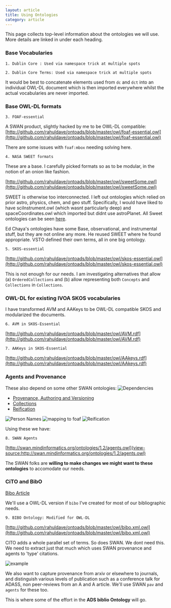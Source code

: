 ```yaml
---
layout: article
title: Using Ontologies
category: article
---
```


This page collects top-level information about the ontologies we will use. More
details are linked in under each heading.

### Base Vocabularies

	1. Dublin Core : Used via namespace trick at multiple spots
	
	2. Dublin Core Terms: Used via namespace trick at multiple spots
	
It would be best to concatenate elements used from `dc` and `dct` into an 
individual OWL-DL document which is then imported everywhere whilst the actual 
vocabularies are never imported.

### Base OWL-DL formats

	3. FOAF-essential

	
A SWAN product, slightly hacked by me to be OWL-DL compatible: 
[http://github.com/rahuldave/ontoads/blob/master/owl/foaf-essential.owl](http://github.com/rahuldave/ontoads/blob/master/owl/foaf-essential.owl)

There are some issues with `foaf:mbox` needing solving here.
	
	4. NASA SWEET formats
	
These are a base. I carefully picked formats so as to be modular, in the notion 
of an onion like fashion.

[http://github.com/rahuldave/ontoads/blob/master/owl/sweetSome.owl](http://github.com/rahuldave/ontoads/blob/master/owl/sweetSome.owl)
	
SWEET is otherwise too interconnected. I left out ontologies which relied on 
prior astro, physics, chem, and geo stuff. Specifically, I would have liked to 
have sciInstrument.owl (which wasnt particularly deep) and spaceCoordinates.owl 
which imported but didnt use astroPlanet. 
All Sweet ontologies can be seen [here](http://github.com/rahuldave/ontoads/blob/master/owl/sweet/).

Ed Chaya's ontologies have some Base, observational, and instrumental stuff, 
but they are not online any more. He reused SWEET where he found appropriate. 
VSTO defined their own terms, all in one big ontology. 


	5. SKOS-essential
	
[http://github.com/rahuldave/ontoads/blob/master/owl/skos-essential.owl](http://github.com/rahuldave/ontoads/blob/master/owl/skos-essential.owl)	

This is not enough for our needs. I am investigating alternatives that allow 
(a) `OrderedCollections` and (b) allow representing both `Concepts` and 
`Collections` in `Collections`.



### OWL-DL for existing IVOA SKOS vocabularies

I have transformed AVM and AAKeys to be OWL-DL compatible SKOS and modularized 
the documents. 

	6. AVM in SKOS-Essential
	
[http://github.com/rahuldave/ontoads/blob/master/owl/AVM.rdf](http://github.com/rahuldave/ontoads/blob/master/owl/AVM.rdf)

	7. AAKeys in SKOS-Essential

[http://github.com/rahuldave/ontoads/blob/master/owl/AAkeys.rdf](http://github.com/rahuldave/ontoads/blob/master/owl/AAkeys.rdf)

### Agents and Provenance

These also depend on some other SWAN ontologies:
![Dependencies](http://swan.mindinformatics.org/spec/1.2/images/SWAN-Agents-Module.png)

* [Provenance, Authoring and Versioning](view-source:http://swan.mindinformatics.org/ontologies/1.2/pav.owl)
* [Collections](view-source:http://swan.mindinformatics.org/ontologies/1.2/collections.owl)
* [Reification](view-source:http://swan.mindinformatics.org/ontologies/1.2/reification.owl)

![Person Names](http://swan.mindinformatics.org/imgs/agents-fig-1.png)
![mapping to foaf](http://swan.mindinformatics.org/imgs/agents-fig-3.png)
![Reification](http://swan.mindinformatics.org/spec/1.2/images/SWAN-Agents-Aka-Reified.png)

Using these we have:

	8. SWAN Agents
	
[http://swan.mindinformatics.org/ontologies/1.2/agents.owl](view-source:http://swan.mindinformatics.org/ontologies/1.2/agents.owl)

The SWAN folks are **willing to make changes we might want to these ontologies** 
to accomodate our needs.

### CiTO and BibO

[Bibo Article](http://bibliontology.com/content/article)

We'll use a OWL-DL version if `bibo` I've created for most of our bibliographic 
needs.

	9. BIBO Ontology: Modified for OWL-DL
	
[http://github.com/rahuldave/ontoads/blob/master/owl/bibo.xml.owl](http://github.com/rahuldave/ontoads/blob/master/owl/bibo.xml.owl)

CITO adds a whole parallel set of terms. So does SWAN. We dont need this. We 
need to extract just that much which uses SWAN provenance and agents to 'type' 
citations.

![example](http://swan.mindinformatics.org/imgs/citations-2.png)

We also want to capture provenance from arxiv or elsewhere to journals, and 
distinguish various levels of publication such as a conference talk for ADASS, 
non peer-reviews from an A and A article. We'll use SWAN `pav` and `agents` for 
these too.

This is where some of the effort in the **ADS biblio Ontology** will go.
